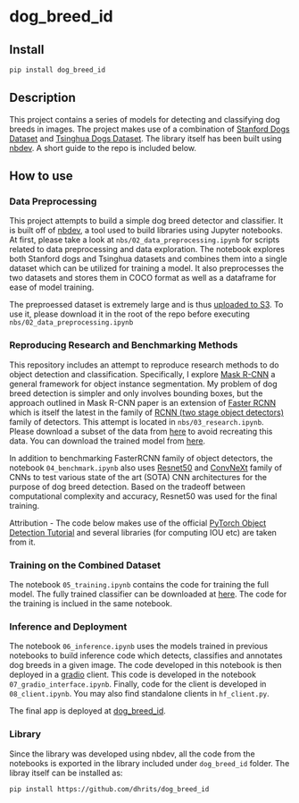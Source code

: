 # dog_breed_id


<!-- WARNING: THIS FILE WAS AUTOGENERATED! DO NOT EDIT! -->


## Install

``` sh
pip install dog_breed_id
```

## Description
This project contains a series of models for detecting and classifying dog breeds in images. The project makes use of a combination of [Stanford Dogs Dataset](http://vision.stanford.edu/aditya86/ImageNetDogs/) and [Tsinghua Dogs Dataset](https://cg.cs.tsinghua.edu.cn/ThuDogs/). The library itself has been built using [nbdev](https://nbdev.fast.ai/). A short guide to the repo is included below.

## How to use

### Data Preprocessing
 This project attempts to build a simple dog breed detector and classifier. It is built off of [nbdev](https://nbdev.fast.ai/), a tool used to build libraries using Jupyter notebooks. At first, please take a look at `nbs/02_data_preprocessing.ipynb` for scripts related to data preprocessing and data exploration. The notebook explores both Stanford dogs and Tsinghua datasets and combines them into a single dataset which can be utilized for training a model. It also preprocesses the two datasets and stores them in COCO format as well as a dataframe for ease of model training.

The preproessed dataset is extremely large and is thus [uploaded to S3](https://dsagar-springboard-capstone-data.s3.us-east-2.amazonaws.com/preprocessed-data/data.tar.gz). To use it, please download it in the root of the repo before executing `nbs/02_data_preprocessing.ipynb`

### Reproducing Research and Benchmarking Methods
This repository includes an attempt to reproduce research methods to do object detection and classification. Specifically, I explore [Mask R-CNN](https://arxiv.org/abs/1703.06870) a general framework for object instance segmentation. My problem of dog breed detection is simpler and only involves bounding boxes, but the approach outlined in Mask R-CNN paper is an extension of [Faster RCNN](https://arxiv.org/abs/1506.01497) which is itself the latest in the family of [RCNN (two stage object detectors)](https://medium.com/towards-data-science/exploring-object-detection-with-r-cnn-models-a-comprehensive-beginners-guide-part-2-685bc89775e2) family of detectors. This attempt is located in `nbs/03_research.ipynb`. Please download a subset of the data from [here](https://dsagar-springboard-capstone-data.s3.us-east-2.amazonaws.com/datasubset.tar.gz) to avoid recreating this data. You can download the trained model from [here](https://dsagar-springboard-capstone-data.s3.us-east-2.amazonaws.com/models/model-fasterrcnn.cuda.pt).

In addition to benchmarking FasterRCNN family of object detectors, the notebook ```04_benchmark.ipynb``` also uses [Resnet50](https://arxiv.org/abs/1512.03385) and [ConvNeXt](https://arxiv.org/abs/2201.03545) family of CNNs to test various state of the art (SOTA) CNN architectures for the purpose of dog breed detection. Based on the tradeoff between computational complexity and accuracy, Resnet50 was used for the final training.

Attribution - The code below makes use of the official [PyTorch Object Detection Tutorial](https://pytorch.org/tutorials/intermediate/torchvision_tutorial.html) and several libraries (for computing IOU etc) are taken from it. 
 
 ### Training on the Combined Dataset
 The notebook ```05_training.ipynb``` contains the code for training the full model. The fully trained classifier can be downloaded at [here](https://dsagar-springboard-capstone-data.s3.us-east-2.amazonaws.com/models/resnet50.pt). The code for the training is inclued in the same notebook. 

 ### Inference and Deployment
 The notebook ```06_inference.ipynb``` uses the models trained in previous notebooks to build inference code which detects, classifies and annotates dog breeds in a given image. The code developed in this notebook is then deployed in a [gradio](https://www.gradio.app/) client. This code is developed in the notebook ```07_gradio_interface.ipynb```. Finally, code for the client is developed in ```08_client.ipynb```. You may also find standalone clients in ```hf_client.py```. 

The final app is deployed at [dog_breed_id](https://huggingface.co/spaces/deman539/dog_breed_id).

### Library
Since the library was developed using nbdev, all the code from the notebooks is exported in the library included under ```dog_breed_id``` folder. The libray itself can be installed as:

``` sh
pip install https://github.com/dhrits/dog_breed_id
```
